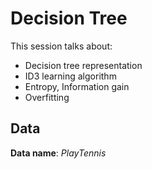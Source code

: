 # Decision Tree

This session talks about:
- Decision tree representation
- ID3 learning algorithm
- Entropy, Information gain
- Overfitting

## Data

**Data name**: $PlayTennis$

